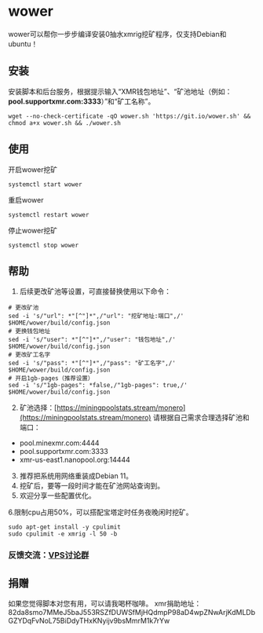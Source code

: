 # wower
wower可以帮你一步步编译安装0抽水xmrig挖矿程序，仅支持Debian和ubuntu！

## 安装

安装脚本和后台服务，根据提示输入“XMR钱包地址”、“矿池地址（例如：**pool.supportxmr.com:3333**）”和“矿工名称”。

```
wget --no-check-certificate -qO wower.sh 'https://git.io/wower.sh' && chmod a+x wower.sh && ./wower.sh
```

## 使用
开启wower挖矿
```
systemctl start wower
```
重启wower
```
systemctl restart wower
```
停止wower挖矿
```
systemctl stop wower
```

## 帮助
1. 后续更改矿池等设置，可直接替换使用以下命令：

```
# 更改矿池
sed -i 's/"url": *"[^"]*",/"url": "挖矿地址:端口",/' $HOME/wower/build/config.json
# 更换钱包地址
sed -i 's/"user": *"[^"]*",/"user": "钱包地址",/' $HOME/wower/build/config.json
# 更改矿工名字
sed -i 's/"pass": *"[^"]*",/"pass": "矿工名字",/' $HOME/wower/build/config.json
# 开启1gb-pages（推荐设置）
sed -i 's/"1gb-pages": *false,/"1gb-pages": true,/' $HOME/wower/build/config.json
```


2. 矿池选择：[https://miningpoolstats.stream/monero](https://miningpoolstats.stream/monero)
请根据自己需求合理选择矿池和端口：
* pool.minexmr.com:4444
* pool.supportxmr.com:3333
* xmr-us-east1.nanopool.org:14444

3. 推荐把系统用网络重装成Debian 11。
4. 挖矿后，要等一段时间才能在矿池网站查询到。
5. 欢迎分享一些配置优化。

6.限制cpu占用50%，可以搭配宝塔定时任务夜晚闲时挖矿。
```
sudo apt-get install -y cpulimit
sudo cpulimit -e xmrig -l 50 -b
```

### 反馈交流：[VPS讨论群](https://t.me/vpsqun)

## 捐赠
如果您觉得脚本对您有用，可以请我喝杯咖啡。
xmr捐助地址：
    82da8smo7MMeJ5baJ553RSZfDUWSfMjHQdmpP98aD4wpZNwArjKdMLDbGZYDqFvNoL75BiDdyTHxKNyijv9bsMmrM1k7rYw
